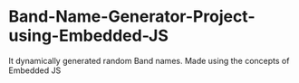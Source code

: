 # Band-Name-Generator-Project-using-Embedded-JS
It dynamically generated random Band names. Made using the concepts of Embedded JS
